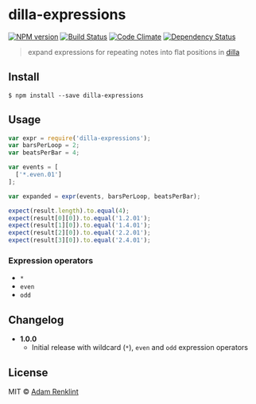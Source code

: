 # dilla-expressions

[![NPM version](https://badge.fury.io/js/dilla-expressions.png)](http://badge.fury.io/js/dilla-expressions) [![Build Status](https://travis-ci.org/adamrenklint/dilla-expressions.png?branch=master)](https://travis-ci.org/adamrenklint/dilla-expressions) [![Code Climate](https://codeclimate.com/github/adamrenklint/dilla-expressions.png)](https://codeclimate.com/github/adamrenklint/dilla-expressions) [![Dependency Status](https://david-dm.org/adamrenklint/dilla-expressions.png?theme=shields.io)](https://david-dm.org/adamrenklint/dilla-expressions)

> expand expressions for repeating notes into flat positions in [dilla](https://github.com/adamrenklint/dilla)

## Install

```
$ npm install --save dilla-expressions
```

## Usage

```javascript
var expr = require('dilla-expressions');
var barsPerLoop = 2;
var beatsPerBar = 4;

var events = [
  ['*.even.01']
];

var expanded = expr(events, barsPerLoop, beatsPerBar);

expect(result.length).to.equal(4);
expect(result[0][0]).to.equal('1.2.01');
expect(result[1][0]).to.equal('1.4.01');
expect(result[2][0]).to.equal('2.2.01');
expect(result[3][0]).to.equal('2.4.01');
```

### Expression operators

- ```*```
- ```even```
- ```odd```

## Changelog

- **1.0.0**
  - Initial release with wildcard (```*```), ```even``` and ```odd``` expression operators

## License

MIT © [Adam Renklint](http://adamrenklint.com)